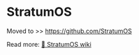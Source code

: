 # StratumOS
Moved to >> https://github.com/StratumOS

Read more: [📰 StratumOS wiki](https://github.com/StratumOS/StratumOS/wiki)
